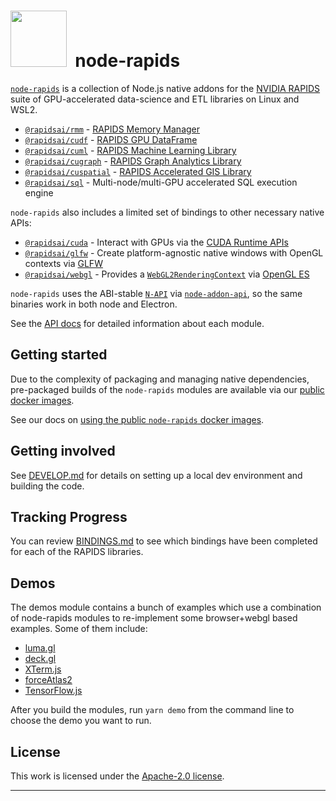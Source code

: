 # <div align="left"><img src="https://rapids.ai/assets/images/rapids_logo.png" width="90px"/>&nbsp; node-rapids

[`node-rapids`](https://github.com/rapidsai/node) is a collection of Node.js native addons for the [NVIDIA RAPIDS](https://rapids.ai/) suite of GPU-accelerated data-science and ETL libraries on Linux and WSL2.

* [`@rapidsai/rmm`](https://github.com/rapidsai/node/tree/main/modules/rmm) - [RAPIDS Memory Manager](https://github.com/rapidsai/rmm)
* [`@rapidsai/cudf`](https://github.com/rapidsai/node/tree/main/modules/cudf) - [RAPIDS GPU DataFrame](https://github.com/rapidsai/cudf)
* [`@rapidsai/cuml`](https://github.com/rapidsai/node/tree/main/modules/cuml) - [RAPIDS Machine Learning Library](https://github.com/rapidsai/cuml)
* [`@rapidsai/cugraph`](https://github.com/rapidsai/node/tree/main/modules/cugraph) - [RAPIDS Graph Analytics Library](https://github.com/rapidsai/cugraph)
* [`@rapidsai/cuspatial`](https://github.com/rapidsai/node/tree/main/modules/cuspatial) - [RAPIDS Accelerated GIS Library](https://github.com/rapidsai/cuspatial)
* [`@rapidsai/sql`](https://github.com/rapidsai/node/tree/main/modules/sql) - Multi-node/multi-GPU accelerated SQL execution engine

`node-rapids` also includes a limited set of bindings to other necessary native APIs:

* [`@rapidsai/cuda`](https://github.com/rapidsai/node/tree/main/modules/cuda) - Interact with GPUs via the [CUDA Runtime APIs](https://developer.nvidia.com/cuda-toolkit)
* [`@rapidsai/glfw`](https://github.com/rapidsai/node/tree/main/modules/glfw) - Create platform-agnostic native windows with OpenGL contexts via [GLFW](https://github.com/glfw/glfw)
* [`@rapidsai/webgl`](https://github.com/rapidsai/node/tree/main/modules/webgl) - Provides a [`WebGL2RenderingContext`](https://developer.mozilla.org/en-US/docs/Web/API/WebGL2RenderingContext) via [OpenGL ES](https://www.khronos.org/opengles)

`node-rapids` uses the ABI-stable [`N-API`](https://nodejs.org/api/n-api.html) via [`node-addon-api`](https://github.com/nodejs/node-addon-api), so the same binaries work in both node and Electron.

See the [API docs](https://rapidsai.github.io/node/) for detailed information about each module.

## Getting started

Due to the complexity of packaging and managing native dependencies, pre-packaged builds of the `node-rapids` modules are available via our [public docker images](https://github.com/orgs/rapidsai/packages/container/package/node).

See our docs on [using the public `node-rapids` docker images](https://github.com/rapidsai/node/tree/main/USAGE.md).

## Getting involved

See [DEVELOP.md](https://github.com/rapidsai/node/blob/main/DEVELOP.md) for details on setting up a local dev environment and building the code.

## Tracking Progress

You can review [BINDINGS.md](https://github.com/rapidsai/node/blob/main/BINDINGS.md) to see which bindings have been completed for each of the RAPIDS libraries.

## Demos

The demos module contains a bunch of examples which use a combination of node-rapids modules to re-implement some browser+webgl based examples. Some of them include:

* [luma.gl](https://github.com/rapidsai/node/tree/main/modules/demo/luma/)
* [deck.gl](https://github.com/rapidsai/node/tree/main/modules/demo/deck/)
* [XTerm.js](https://github.com/rapidsai/node/tree/main/modules/demo/xterm/)
* [forceAtlas2](https://github.com/rapidsai/node/tree/main/modules/demo/graph/)
* [TensorFlow.js](https://github.com/rapidsai/node/tree/main/modules/demo/tfjs/)

After you build the modules, run `yarn demo` from the command line to choose the demo you want to run.

## License

This work is licensed under the [Apache-2.0 license](https://github.com/rapidsai/node/tree/main/LICENSE).

---
